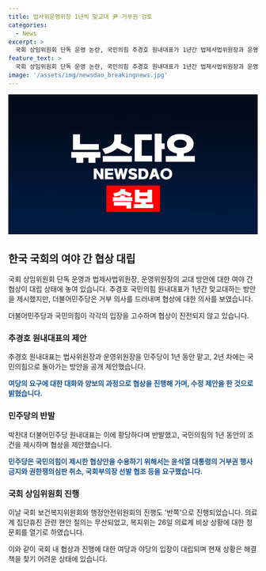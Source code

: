 ```yaml
---
title: 법사위운영위장 1년씩 맞교대 尹 거부권 검토
categories:
  - News
excerpt: >
  국회 상임위원회 단독 운영 논란, 국민의힘 추경호 원내대표가 1년간 법제사법위원장과 운영위원장 맞교환 제안. 더불어민주당은 윤 대통령의 거부권 행사에 대비해 검토 의사 표명. 추 원내대표는 협치 의지로 대화와 수정 제안. 그러나 더불어민주당은 거부 입장 표명. 국민의힘은 불법 주장 제기에 대해 반박하며 협치 의지 부정 의견. 복지위원회의 정부 관계자 불참으로 의료계 집단휴진 관련 현안 질의 무산됐으나, 의료계 비상 상황 관련 청문회 예정.
feature_text: >
  국회 상임위원회 단독 운영 논란, 국민의힘 추경호 원내대표가 1년간 법제사법위원장과 운영위원장 맞교환 제안. 더불어민주당은 윤 대통령의 거부권 행사에 대비해 검토 의사 표명. 추 원내대표는 협치 의지로 대화와 수정 제안. 그러나 더불어민주당은 거부 입장 표명. 국민의힘은 불법 주장 제기에 대해 반박하며 협치 의지 부정 의견. 복지위원회의 정부 관계자 불참으로 의료계 집단휴진 관련 현안 질의 무산됐으나, 의료계 비상 상황 관련 청문회 예정.
image: '/assets/img/newsdao_breakingnews.jpg'
---
```


<p><img src="/assets/img/newsdao_breakingnews.jpg" alt="firstkoreanews 속보" /></p>

<h2 data-ke-size="size26">한국 국회의 여야 간 협상 대립</h2>

<p>국회 상임위원회 단독 운영과 법제사법위원장, 운영위원장의 교대 방안에 대한 여야 간 협상이 대립 상태에 놓여 있습니다. 추경호 국민의힘 원내대표가 1년간 맞교대하는 방안을 제시했지만, 더불어민주당은 거부 의사를 드러내며 협상에 대한 의사를 보였습니다.</p>

<p data-ke-size="size16">더불어민주당과 국민의힘이 각각의 입장을 고수하며 협상이 진전되지 않고 있습니다.</p>

<h3 data-ke-size="size24">추경호 원내대표의 제안</h3>

<p>추경호 원내대표는 법사위원장과 운영위원장을 민주당이 1년 동안 맡고, 2년 차에는 국민의힘으로 돌아가는 방안을 공개 제안했습니다.</p>

<p data-ke-size="size16"><b><span style="color: #1a5490;">여당의 요구에 대한 대화와 양보의 과정으로 협상을 진행해 가며, 수정 제안을 한 것으로 밝혔습니다.</span></b></p>

<h3 data-ke-size="size24">민주당의 반발</h3>

<p>박찬대 더불어민주당 원내대표는 이에 황당하다며 반발했고, 국민의힘의 1년 동안의 조건을 제시하며 협상을 제안했습니다.</p>

<p data-ke-size="size16"><b><span style="color: #1a5490;">민주당은 국민의힘이 제시한 협상안을 수용하기 위해서는 윤석열 대통령의 거부권 행사 금지와 권한쟁의심판 취소, 국회부의장 선발 협조 등을 요구했습니다.</span></b></p>

<h3 data-ke-size="size24">국회 상임위원회 진행</h3>

<p>이날 국회 보건복지위원회와 행정안전위원회의 진행도 '반쪽'으로 진행되었습니다. 의료계 집단휴진 관련 현안 질의는 무산되었고, 복지위는 26일 의료계 비상 상황에 대한 청문회를 열기로 하였습니다.</p>

<p>이와 같이 국회 내 협상과 진행에 대한 여당과 야당의 입장이 대립되며 현재 상황은 해결책을 찾기 어려운 상태에 있습니다.</p>

